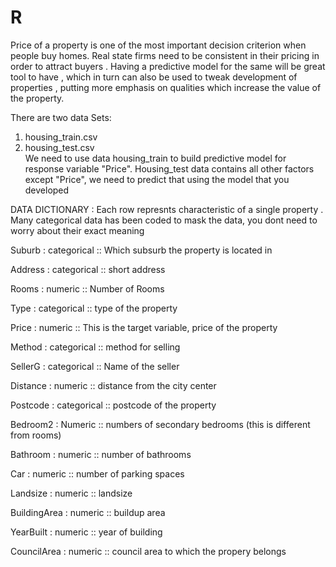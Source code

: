 # R


Price of a property is one of the most important decision criterion when people buy homes. Real state firms need to be consistent in their pricing in order to attract buyers . Having a predictive model for the same will be great tool to have , which in turn can also be used to tweak development of properties , putting more emphasis on qualities which increase the value of the property.


There are two data Sets:
1) housing_train.csv 
2) housing_test.csv  
          We need to use data housing_train to build predictive model for response variable "Price". Housing_test data contains all other factors except "Price", we need to predict that using the model that you developed 

DATA DICTIONARY :
Each row represnts characteristic of a single property . Many categorical data has 
been coded to mask the data, you dont need to worry about their exact meaning 


Suburb : categorical :: Which subsurb the property is located in 

Address : categorical :: short address

Rooms : numeric :: Number of Rooms

Type : categorical :: type of the property

Price : numeric :: This is the target variable, price of the property 

Method : categorical :: method for selling 

SellerG : categorical :: Name of the seller 

Distance : numeric :: distance from the city center

Postcode : categorical :: postcode of the property

Bedroom2 : Numeric :: numbers of secondary bedrooms (this is different from rooms)

Bathroom : numeric :: number of bathrooms

Car : numeric :: number of parking spaces

Landsize : numeric :: landsize

BuildingArea : numeric :: buildup area

YearBuilt : numeric :: year of building 

CouncilArea : numeric :: council area to which the propery belongs
